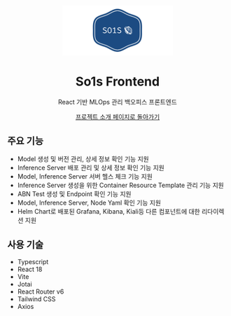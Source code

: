 <div align="center">

<img src="https://raw.githubusercontent.com/so1s/.github/main/static/logo.png" alt="So1s Logo" width="50%" />

# So1s Frontend

React 기반 MLOps 관리 백오피스 프론트엔드

[프로젝트 소개 페이지로 돌아가기](https://github.com/so1s)

</div>

## 주요 기능

- Model 생성 및 버전 관리, 상세 정보 확인 기능 지원
- Inference Server 배포 관리 및 상세 정보 확인 기능 지원
- Model, Inference Server 서버 헬스 체크 기능 지원
- Inference Server 생성을 위한 Container Resource Template 관리 기능 지원
- ABN Test 생성 및 Endpoint 확인 기능 지원
- Model, Inference Server, Node Yaml 확인 기능 지원
- Helm Chart로 배포된 Grafana, Kibana, Kiali등 다른 컴포넌트에 대한 리다이렉션 지원

## 사용 기술

- Typescript
- React 18
- Vite
- Jotai
- React Router v6
- Tailwind CSS
- Axios
